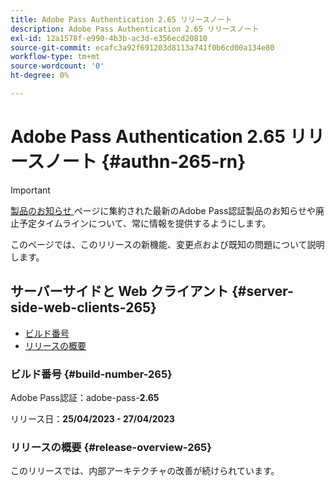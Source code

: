 ```yaml
---
title: Adobe Pass Authentication 2.65 リリースノート
description: Adobe Pass Authentication 2.65 リリースノート
exl-id: 12a1578f-e990-4b3b-ac3d-e356ecd20810
source-git-commit: ecafc3a92f691203d8113a741f0b6cd00a134e80
workflow-type: tm+mt
source-wordcount: '0'
ht-degree: 0%

---
```


# Adobe Pass Authentication 2.65 リリースノート {#authn-265-rn}

>[!IMPORTANT]
>
> [ 製品のお知らせ ](/help/authentication/product-announcements.md) ページに集約された最新のAdobe Pass認証製品のお知らせや廃止予定タイムラインについて、常に情報を提供するようにします。

このページでは、このリリースの新機能、変更点および既知の問題について説明します。

## サーバーサイドと Web クライアント {#server-side-web-clients-265}

* [ビルド番号](#build-number-265)
* [リリースの概要](#release-overview-265)

### ビルド番号 {#build-number-265}

Adobe Pass認証：adobe-pass-**2.65**

リリース日：**25/04/2023 - 27/04/2023**

### リリースの概要 {#release-overview-265}

このリリースでは、内部アーキテクチャの改善が続けられています。
